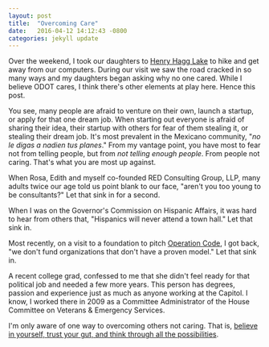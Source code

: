 ```yaml
---
layout: post
title:  "Overcoming Care"
date:   2016-04-12 14:12:43 -0800
categories: jekyll update
---
```


Over the weekend, I took our daughters to [Henry Hagg Lake](https://www.instagram.com/p/BD_dOEZxUl9/?taken-by=davidcmolina) to hike and get away from our computers. During our visit we saw the road cracked in so many ways and my daughters began asking why no one cared. While I believe ODOT cares, I think there's other elements at play here. Hence this post.

You see, many people are afraid to venture on their own, launch a startup, or apply for that one dream job. When starting out everyone is afraid of sharing their idea, their startup with others for fear of them stealing it, or stealing their dream job. It's most prevalent in the Mexicano community, "*no le digas a nadien tus planes*." From my vantage point, you have most to fear not from telling people, but from *not telling enough people*. From people not caring. That's what you are most up against.

When Rosa, Edith and myself co-founded RED Consulting Group, LLP, many adults twice our age told us point blank to our face, "aren't you too young to be consultants?" Let that sink in for a second.

When I was on the Governor's Commission on Hispanic Affairs, it was hard to hear from others that, "Hispanics will never attend a town hall." Let that sink in.

Most recently, on a visit to a foundation to pitch [Operation Code](https://operationcode.org/), I got back, "we don't fund organizations that don't have a proven model." Let that sink in.

A recent college grad, confessed to me that she didn't feel ready for that political job and needed a few more years. This person has degrees, passion and experience just as much as anyone working at the Capitol. I know, I worked there in 2009 as a Committee Administrator of the House Committee on Veterans & Emergency Services.

I'm only aware of one way to overcoming others not caring. That is, [believe in yourself, trust your gut, and think through all the possibilities](https://www.instagram.com/p/VfYEhpRUjW/?taken-by=davidcmolina).
